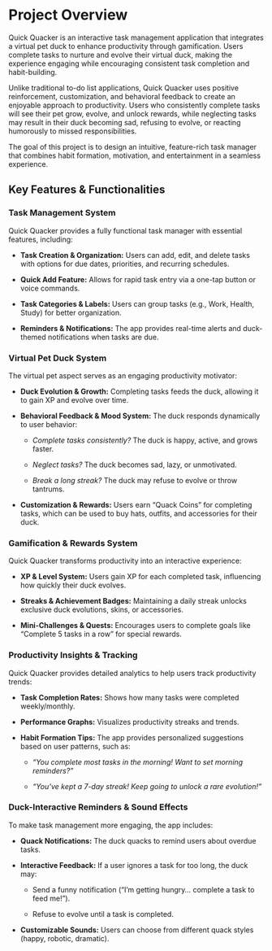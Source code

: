 # Project Overview

Quick Quacker is an interactive task management application that integrates a virtual pet duck to enhance productivity through gamification. Users complete tasks to nurture and evolve their virtual duck, making the experience engaging while encouraging consistent task completion and habit-building.

Unlike traditional to-do list applications, Quick Quacker uses positive reinforcement, customization, and behavioral feedback to create an enjoyable approach to productivity. Users who consistently complete tasks will see their pet grow, evolve, and unlock rewards, while neglecting tasks may result in their duck becoming sad, refusing to evolve, or reacting humorously to missed responsibilities.

The goal of this project is to design an intuitive, feature-rich task manager that combines habit formation, motivation, and entertainment in a seamless experience.

## Key Features & Functionalities

### Task Management System

Quick Quacker provides a fully functional task manager with essential features, including:
	
- **Task Creation & Organization:** Users can add, edit, and delete tasks with options for due
dates, priorities, and recurring schedules.

- **Quick Add Feature:** Allows for rapid task entry via a one-tap button or voice commands.

- **Task Categories & Labels:** Users can group tasks (e.g., Work, Health, Study) for better organization.

- **Reminders & Notifications:** The app provides real-time alerts and duck-themed notifications when tasks are due.

### Virtual Pet Duck System

The virtual pet aspect serves as an engaging productivity motivator:

- **Duck Evolution & Growth:** Completing tasks feeds the duck, allowing it to gain XP and evolve over time.

- **Behavioral Feedback & Mood System:** The duck responds dynamically to user behavior:

	- *Complete tasks consistently?* The duck is happy, active, and grows faster.

  	- *Neglect tasks?* The duck becomes sad, lazy, or unmotivated.

	- *Break a long streak?* The duck may refuse to evolve or throw tantrums.

- **Customization & Rewards:** Users earn “Quack Coins” for completing tasks, which can be used to buy hats, outfits, and accessories for their duck.

### Gamification & Rewards System

Quick Quacker transforms productivity into an interactive experience:

- **XP & Level System:** Users gain XP for each completed task, influencing how quickly their duck evolves.

- **Streaks & Achievement Badges:** Maintaining a daily streak unlocks exclusive duck evolutions, skins, or accessories.

- **Mini-Challenges & Quests:** Encourages users to complete goals like “Complete 5 tasks in a row” for special rewards.
	

### Productivity Insights & Tracking

Quick Quacker provides detailed analytics to help users track productivity trends:
- **Task Completion Rates:** Shows how many tasks were completed weekly/monthly.

- **Performance Graphs:** Visualizes productivity streaks and trends.
  
- **Habit Formation Tips:** The app provides personalized suggestions based on user patterns, such as:
  
	- *“You complete most tasks in the morning! Want to set morning reminders?”*
   
	- *“You’ve kept a 7-day streak! Keep going to unlock a rare evolution!”*

### Duck-Interactive Reminders & Sound Effects

To make task management more engaging, the app includes:

- **Quack Notifications:** The duck quacks to remind users about overdue tasks.
  
- **Interactive Feedback:** If a user ignores a task for too long, the duck may:
  
	- Send a funny notification (“I’m getting hungry… complete a task to feed me!”).
   
	- Refuse to evolve until a task is completed.
   
- **Customizable Sounds:** Users can choose from different quack styles (happy, robotic, dramatic).

